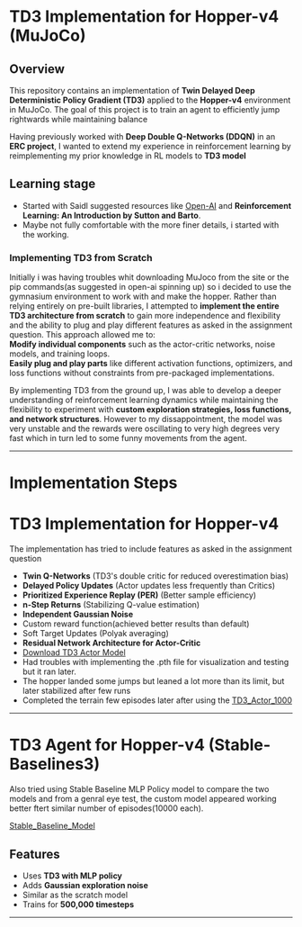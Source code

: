 # **TD3 Implementation for Hopper-v4 (MuJoCo)**  

## **Overview**  
This repository contains an implementation of **Twin Delayed Deep Deterministic Policy Gradient (TD3)** applied to the **Hopper-v4** environment in MuJoCo. The goal of this project is to train an agent to efficiently jump rightwards while maintaining balance

Having previously worked with **Deep Double Q-Networks (DDQN)** in an **ERC project**, I wanted to extend my experience in reinforcement learning by reimplementing my prior knowledge in RL models to **TD3 model**

## **Learning stage**  
- Started with Saidl suggested resources like [Open-AI](https://spinningup.openai.com/en/latest/index.html) and **Reinforcement Learning: An Introduction by Sutton and Barto**.
- Maybe not fully comfortable with the more finer details, i started with the working.

### **Implementing TD3 from Scratch**  
Initially i was having troubles whit downloading MuJoco from the site or the pip commands(as suggested in open-ai spinning up) so i decided to use the gymnasium environment to work with and make the hopper.
Rather than relying entirely on pre-built libraries, I attempted to **implement the entire TD3 architecture from scratch** to gain more independence and flexibility and the ability to plug and play different features as asked in the assignment question. This approach allowed me to:  
 **Modify individual components** such as the actor-critic networks, noise models, and training loops.    
 **Easily plug and play parts** like different activation functions, optimizers, and loss functions without constraints from pre-packaged implementations.  

By implementing TD3 from the ground up, I was able to develop a deeper understanding of reinforcement learning dynamics while maintaining the flexibility to experiment with **custom exploration strategies, loss functions, and network structures**.
However to my dissappointment, the model was very unstable and the rewards were oscillating to very high degrees very fast which in turn led to some funny movements from the agent.

---

# **Implementation Steps**  
# TD3 Implementation for Hopper-v4

The implementation has tried to include features as asked in the assignment question
- **Twin Q-Networks** (TD3's double critic for reduced overestimation bias)
- **Delayed Policy Updates** (Actor updates less frequently than Critics)
- **Prioritized Experience Replay (PER)** (Better sample efficiency)
- **n-Step Returns** (Stabilizing Q-value estimation)
- **Independent Gaussian Noise**
-  Custom reward function(achieved better results than default)
- Soft Target Updates (Polyak averaging)
- **Residual Network Architecture for Actor-Critic**
- [Download TD3 Actor Model](saved_models/td3_actor_1000.pth)
- Had troubles with implementing the .pth file for visualization and testing but it ran later.
- The hopper landed some jumps but leaned a lot more than its limit, but later stabilized after few runs
- Completed the terrain few episodes later after using the [TD3_Actor_1000](saved_models/td3_actor_1000.pth)

---
# TD3 Agent for Hopper-v4 (Stable-Baselines3)

Also tried using Stable Baseline MLP Policy model to compare the two models and from a genral eye test, the custom model appeared working better ftert similar number of episodes(10000 each).

[Stable_Baseline_Model](Baseline_model.py)

##  Features
- Uses **TD3 with MLP policy**
- Adds **Gaussian exploration noise**
- Similar as the scratch model
- Trains for **500,000 timesteps**
---

